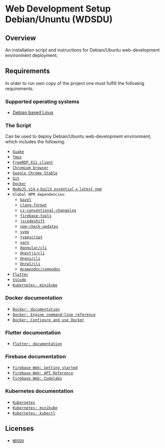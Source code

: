 # Web Development Setup Debian/Ununtu (WDSDU)

## Overview

An installation script and instructions for Debian/Ubuntu web-development environment deployment.

## Requirements

In order to run own copy of the project one must fulfill the following requirements.

### Supported operating systems

- [Debian based Linux](https://en.wikipedia.org/wiki/List_of_Linux_distributions#Debian-based)

### The Script

Can be used to deploy Debian/Ubuntu web-development environment, which includes the following:

- [`Guake`](http://guake-project.org/)
- [`Tmux`](https://en.wikipedia.org/wiki/Tmux)
- [`FreeRDP X11 client`](https://github.com/FreeRDP/FreeRDP/tree/master/client/X11)
- [`Chromium browser`](https://www.chromium.org/)
- [`Google Chrome Stable`](https://www.google.com/chrome/index.html)
- [`Git`](https://git-scm.com/)
- [`Docker`](https://www.docker.com/)
- [`NodeJS v14` + `build essential` + `latest npm`](https://nodejs.org/en/)
- `Global NPM dependencies`:
  - [`bazel`](https://bazel.build/)
  - [`clang-format`](https://github.com/angular/clang-format)
  - [`cz-conventional-changelog`](https://github.com/commitizen/cz-conventional-changelog)
  - [`firebase-tools`](https://firebase.google.com/docs/cli/)
  - [`jscodeshift`](https://github.com/facebook/jscodeshift)
  - [`npm-check-updates`](https://github.com/tjunnone/npm-check-updates)
  - [`svgo`](https://github.com/svg/svgo)
  - [`typescript`](https://www.typescriptlang.org/)
  - [`yarn`](https://yarnpkg.com/)
  - [`@angular/cli`](https://cli.angular.io/)
  - [`@nestjs/cli`](https://docs.nestjs.com/)
  - [`@ngxs/cli`](https://www.ngxs.io/plugins/cli)
  - [`@nrwl/cli`](https://cli.angular.io/)
  - [`@compodoc/compodoc`](https://compodoc.app/)
- [`Flutter`](https://flutter.dev/)
- [`VsCode`](https://code.visualstudio.com/)
- [`Kubernetes: minikube`](https://minikube.sigs.k8s.io/docs/)

### Docker documentation

- [`Docker: documentation`](https://docs.docker.com)
- [`Docker: Engine command-line reference`](https://docs.docker.com/engine/reference/commandline/docker/)
- [`Docker: Configure and use Docker`](https://docs.docker.com/engine/reference/commandline/docker/)

### Flutter documentation

- [`Flutter: documentation`](https://flutter.dev/docs)

### Firebase documentation

- [`Firebase Web: Getting started`](https://firebase.google.com/docs/web/setup)
- [`Firebase Web: API Reference`](https://firebase.google.com/docs/reference/js/)
- [`Firebase Web: Codelabs`](https://codelabs.developers.google.com/codelabs/firebase-web/#0)

### Kubernetes documentation

- [`Kubernetes`](https://kubernetes.io/docs/home/)
- [`Kubernetes: minikube`](https://minikube.sigs.k8s.io/docs/)
- [`Kubernetes: kubectl`](https://kubernetes.io/docs/tasks/tools/#kubectl)

## Licenses

- [`WDSDU`](LICENSE)
